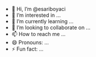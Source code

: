 - 👋 Hi, I’m @esariboyaci
- 👀 I’m interested in ...
- 🌱 I’m currently learning ...
- 💞️ I’m looking to collaborate on ...
- 📫 How to reach me ...
- 😄 Pronouns: ...
- ⚡ Fun fact: ...

<!---
esariboyaci/esariboyaci is a ✨ special ✨ repository because its `README.md` (this file) appears on your GitHub profile.
You can click the Preview link to take a look at your changes.
--->
